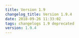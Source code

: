 ```yaml
---
title: Version 1.9
changelog_title: Version 1.9.4
date: 2018-09-26 11:33:02 
tags: changelogs 1.9 deprecated
version: 1.9.4
---
```

<script src="https://gist.github.com/spinnaker-release/f206117b252a6d6b2d1f67a69bce8141.js"/>
